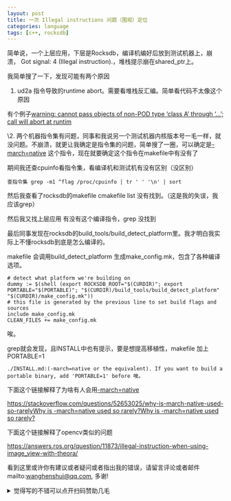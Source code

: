 ```yaml
---
layout: post
title: 一次 Illegal instructions 问题（围观）定位
categories: language
tags: [c++, rocksdb]
---
```

  

简单说，一个上层应用，下层是Rocksdb，编译机编好后放到测试机器上，崩溃，   Got signal: 4 (Illegal instruction).，堆栈提示崩在shared_ptr上。

我简单搜了一下，发现可能有两个原因

1.  ud2a 指令导致的runtime abort。需要看堆栈反汇编。简单看代码不太像这个原因

有个例子[warning: cannot pass objects of non-POD type ‘class A’ through ‘...’; call will abort at runtim ](http://readlist.com/lists/gcc.gnu.org/gcc-help/3/18211.html)

\2. 两个机器指令集有问题，同事和我说另一个测试机器内核版本号一毛一样，就没问题。不崩溃，就更让我确定是指令集的问题，简单搜了一圈，可以确定是[-march=native](https://stackoverflow.com/questions/52653025/why-is-march-native-used-so-rarely) 这个指令，现在就要确定这个指令在makefile中有没有了

期间我还查cpuinfo看指令集，看编译机和测试机有没有区别（没区别）

```
查指令集 grep -m1 ^flag /proc/cpuinfo | tr ' ' '\n' | sort
```

然后我查看了rocksdb的makefile cmakefile list 没有找到。（这是我的失误，我应该grep）

然后我又找上层应用 有没有这个编译指令，grep 没找到

最后同事发现在rocksdb的build_tools/build_detect_platform里。我才明白我实际上不懂rocksdb到底是怎么编译的。

makefile 会调用build_detect_platform 生成make_config.mk，包含了各种编译选项。

```
# detect what platform we're building on
dummy := $(shell (export ROCKSDB_ROOT="$(CURDIR)"; export PORTABLE="$(PORTABLE)"; "$(CURDIR)/build_tools/build_detect_platform" "$(CURDIR)/make_config.mk"))
# this file is generated by the previous line to set build flags and sources
include make_config.mk
CLEAN_FILES += make_config.mk
```

唉。

grep就会发现，且INSTALL中也有提示，要是想提高移植性，makefile 加上 PORTABLE=1

```
./INSTALL.md:(-march=native or the equivalent). If you want to build a portable binary, add 'PORTABLE=1' before 唉。
```

下面这个链接解释了为啥有人会用[-march=native](https://stackoverflow.com/questions/52653025/why-is-march-native-used-so-rarely)

[https://stackoverflow.com/questions/52653025/why-is-march-native-used-so-rarelyWhy is -march=native used so rarely?Why is -march=native used so rarely?](https://stackoverflow.com/questions/52653025/why-is-march-native-used-so-rarely)

下面这个链接解释了opencv类似的问题

<https://answers.ros.org/question/11873/illegal-instruction-when-using-image_view-with-theora/>

看到这里或许你有建议或者疑问或者指出我的错误，请留言评论或者邮件mailto:wanghenshui@qq.com, 多谢! 
<details>
<summary>觉得写的不错可以点开扫码赞助几毛</summary>
<img src="https://wanghenshui.github.io/assets/wepay.png" alt="微信转账">
</details>